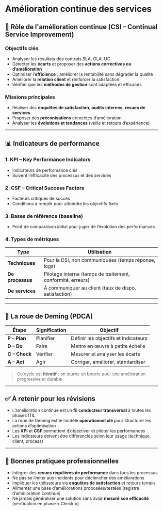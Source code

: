 # Amélioration continue des services
## 🔁 Rôle de l'amélioration continue (CSI – Continual Service Improvement)

### Objectifs clés

- Analyser les résultats des contrats SLA, OLA, UC
- Détecter les **écarts** et proposer des **actions correctives ou d’amélioration**
- Optimiser l’**efficience** : améliorer la rentabilité sans dégrader la qualité
- Améliorer la **relation client** et renforcer la satisfaction
- Vérifier que les **méthodes de gestion** sont adaptées et efficaces

### Missions principales

- Réaliser des **enquêtes de satisfaction**, **audits internes**, **revues de services**
- Proposer des **préconisations** concrètes d’amélioration
- Analyser les **évolutions et tendances** (veille et retours d’expérience)

---

## 📊 Indicateurs de performance

### 1. **KPI – Key Performance Indicators**

- Indicateurs de performance clés
- Suivent l’efficacité des processus et des services

### 2. **CSF – Critical Success Factors**

- Facteurs critiques de succès
- Conditions à remplir pour atteindre les objectifs fixés

### 3. **Bases de référence (baseline)**

- Point de comparaison initial pour juger de l’évolution des performances

### 4. **Types de métriques**

|Type|Utilisation|
|---|---|
|**Techniques**|Pour la DSI, non communiquées (temps réponse, logs)|
|**De processus**|Pilotage interne (temps de traitement, conformité, erreurs)|
|**De services**|À communiquer au client (taux de dispo, satisfaction)|

---

## 🔄 La roue de Deming (PDCA)

|Étape|Signification|Objectif|
|---|---|---|
|**P – Plan**|Planifier|Définir les objectifs et indicateurs|
|**D – Do**|Faire|Mettre en œuvre à petite échelle|
|**C – Check**|Vérifier|Mesurer et analyser les écarts|
|**A – Act**|Agir|Corriger, améliorer, standardiser|

> Ce cycle est **itératif** : on tourne en boucle pour une amélioration progressive et durable

---

## ✅ À retenir pour les révisions

- L’amélioration continue est un **fil conducteur transversal** à toutes les phases ITIL
- La roue de Deming est le modèle **opérationnel clé** pour structurer les actions d’optimisation
- Les **KPI** et **CSF** permettent d’objectiver et piloter les performances
- Les indicateurs doivent être différenciés selon leur usage (technique, client, process)

---

## 📌 Bonnes pratiques professionnelles

- Intégrer des **revues régulières de performance** dans tous les processus
- Ne pas se limiter aux incidents pour déclencher des améliorations
- Impliquer les utilisateurs via **enquêtes de satisfaction** et retours terrain
- Alimenter une base d’améliorations proposées/testées (registre d’amélioration continue)
- Ne jamais généraliser une solution sans avoir **mesuré son efficacité** (vérification en phase « Check »)